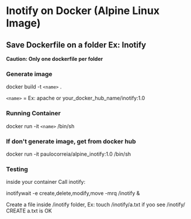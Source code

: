 # Inotify on Docker (Alpine Linux Image)

## Save Dockerfile on a folder Ex: Inotify
**Caution: Only one dockerfile per folder**

### Generate image

docker build -t `<name>` .

`<name>` = Ex: apache or your_docker_hub_name/inotify:1.0

### Running Container

docker run -it `<name>` /bin/sh

### If don't generate image, get from docker hub

docker run -it paulocorreia/alpine_inotify:1.0 /bin/sh

### Testing

inside your container
Call inotify:

inotifywait -e create,delete,modify,move -mrq /inotify &

Create a file inside /inotify folder, Ex: touch /inotify/a.txt if yoo see /inotify/ CREATE a.txt is OK 